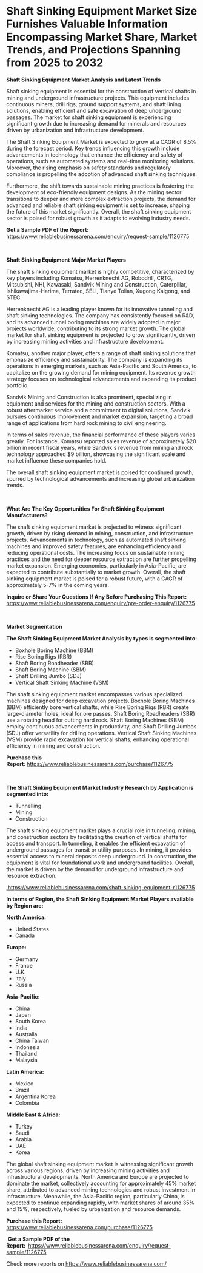<p><h1>Shaft Sinking Equipment Market Size Furnishes Valuable Information Encompassing Market Share, Market Trends, and Projections Spanning from 2025 to 2032</h1></p><p><strong>Shaft Sinking Equipment Market Analysis and Latest Trends</strong></p>
<p><p>Shaft sinking equipment is essential for the construction of vertical shafts in mining and underground infrastructure projects. This equipment includes continuous miners, drill rigs, ground support systems, and shaft lining solutions, enabling efficient and safe excavation of deep underground passages. The market for shaft sinking equipment is experiencing significant growth due to increasing demand for minerals and resources driven by urbanization and infrastructure development.</p><p>The Shaft Sinking Equipment Market is expected to grow at a CAGR of 8.5% during the forecast period. Key trends influencing this growth include advancements in technology that enhance the efficiency and safety of operations, such as automated systems and real-time monitoring solutions. Moreover, the rising emphasis on safety standards and regulatory compliance is propelling the adoption of advanced shaft sinking techniques. </p><p>Furthermore, the shift towards sustainable mining practices is fostering the development of eco-friendly equipment designs. As the mining sector transitions to deeper and more complex extraction projects, the demand for advanced and reliable shaft sinking equipment is set to increase, shaping the future of this market significantly. Overall, the shaft sinking equipment sector is poised for robust growth as it adapts to evolving industry needs.</p></p>
<p><strong>Get a Sample PDF of the Report:&nbsp;</strong> <a href="https://www.reliablebusinessarena.com/enquiry/request-sample/1126775?utm_campaign=1892&utm_medium=2&utm_source=Github&utm_content=ia&utm_term=18022025&utm_id=shaft-sinking-equipment">https://www.reliablebusinessarena.com/enquiry/request-sample/1126775</a></p>
<p>&nbsp;</p>
<p><strong>Shaft Sinking Equipment Major Market Players</strong></p>
<p><p>The shaft sinking equipment market is highly competitive, characterized by key players including Komatsu, Herrenknecht AG, Robodrill, CRTG, Mitsubishi, NHI, Kawasaki, Sandvik Mining and Construction, Caterpillar, Ishikawajima-Harima, Terratec, SELI, Tianye Tolian, Xugong Kaigong, and STEC. </p><p>Herrenknecht AG is a leading player known for its innovative tunneling and shaft sinking technologies. The company has consistently focused on R&D, and its advanced tunnel boring machines are widely adopted in major projects worldwide, contributing to its strong market growth. The global market for shaft sinking equipment is projected to grow significantly, driven by increasing mining activities and infrastructure development.</p><p>Komatsu, another major player, offers a range of shaft sinking solutions that emphasize efficiency and sustainability. The company is expanding its operations in emerging markets, such as Asia-Pacific and South America, to capitalize on the growing demand for mining equipment. Its revenue growth strategy focuses on technological advancements and expanding its product portfolio.</p><p>Sandvik Mining and Construction is also prominent, specializing in equipment and services for the mining and construction sectors. With a robust aftermarket service and a commitment to digital solutions, Sandvik pursues continuous improvement and market expansion, targeting a broad range of applications from hard rock mining to civil engineering.</p><p>In terms of sales revenue, the financial performance of these players varies greatly. For instance, Komatsu reported sales revenue of approximately $20 billion in recent fiscal years, while Sandvik's revenue from mining and rock technology approached $9 billion, showcasing the significant scale and market influence these companies hold.</p><p>The overall shaft sinking equipment market is poised for continued growth, spurred by technological advancements and increasing global urbanization trends.</p></p>
<p>&nbsp;</p>
<p><strong>What Are The Key Opportunities For Shaft Sinking Equipment Manufacturers?</strong></p>
<p><p>The shaft sinking equipment market is projected to witness significant growth, driven by rising demand in mining, construction, and infrastructure projects. Advancements in technology, such as automated shaft sinking machines and improved safety features, are enhancing efficiency and reducing operational costs. The increasing focus on sustainable mining practices and the need for deeper resource extraction are further propelling market expansion. Emerging economies, particularly in Asia-Pacific, are expected to contribute substantially to market growth. Overall, the shaft sinking equipment market is poised for a robust future, with a CAGR of approximately 5-7% in the coming years.</p></p>
<p><strong>Inquire or Share Your Questions If Any Before Purchasing This Report:</strong> <a href="https://www.reliablebusinessarena.com/enquiry/pre-order-enquiry/1126775?utm_campaign=1892&utm_medium=2&utm_source=Github&utm_content=ia&utm_term=18022025&utm_id=shaft-sinking-equipment">https://www.reliablebusinessarena.com/enquiry/pre-order-enquiry/1126775</a></p>
<p>&nbsp;</p>
<p><strong>Market Segmentation</strong></p>
<p><strong>The Shaft Sinking Equipment Market Analysis by types is segmented into:</strong></p>
<p><ul><li>Boxhole Boring Machine (BBM)</li><li>Rise Boring Rigs (RBR)</li><li>Shaft Boring Roadheader (SBR)</li><li>Shaft Boring Machine (SBM)</li><li>Shaft Drilling Jumbo (SDJ)</li><li>Vertical Shaft Sinking Machine (VSM)</li></ul></p>
<p><p>The shaft sinking equipment market encompasses various specialized machines designed for deep excavation projects. Boxhole Boring Machines (BBM) efficiently bore vertical shafts, while Rise Boring Rigs (RBR) create large-diameter holes, ideal for ore passes. Shaft Boring Roadheaders (SBR) use a rotating head for cutting hard rock. Shaft Boring Machines (SBM) employ continuous advancements in productivity, and Shaft Drilling Jumbos (SDJ) offer versatility for drilling operations. Vertical Shaft Sinking Machines (VSM) provide rapid excavation for vertical shafts, enhancing operational efficiency in mining and construction.</p></p>
<p><strong>Purchase this Report:&nbsp;</strong><a href="https://www.reliablebusinessarena.com/purchase/1126775?utm_campaign=1892&utm_medium=2&utm_source=Github&utm_content=ia&utm_term=18022025&utm_id=shaft-sinking-equipment">https://www.reliablebusinessarena.com/purchase/1126775</a></p>
<p>&nbsp;</p>
<p><strong>The Shaft Sinking Equipment Market Industry Research by Application is segmented into:</strong></p>
<p><ul><li>Tunnelling</li><li>Mining</li><li>Construction</li></ul></p>
<p><p>The shaft sinking equipment market plays a crucial role in tunneling, mining, and construction sectors by facilitating the creation of vertical shafts for access and transport. In tunneling, it enables the efficient excavation of underground passages for transit or utility purposes. In mining, it provides essential access to mineral deposits deep underground. In construction, the equipment is vital for foundational work and underground facilities. Overall, the market is driven by the demand for underground infrastructure and resource extraction.</p></p>
<p><a href="https://www.reliablebusinessarena.com/shaft-sinking-equipment-r1126775?utm_campaign=1892&utm_medium=2&utm_source=Github&utm_content=ia&utm_term=18022025&utm_id=shaft-sinking-equipment">&nbsp;https://www.reliablebusinessarena.com/shaft-sinking-equipment-r1126775</a></p>
<p><strong>In terms of Region, the Shaft Sinking Equipment Market Players available by Region are:</strong></p>
<p>
    <p> <strong> North America: </strong>
        <ul>
            <li>United States</li>
            <li>Canada</li>
        </ul>
        </p> 
    <p> <strong> Europe: </strong>
        <ul>
            <li>Germany</li>
            <li>France</li>
            <li>U.K.</li>
            <li>Italy</li>
            <li>Russia</li>
        </ul>
        </p> 
    <p> <strong> Asia-Pacific: </strong>
        <ul>
            <li>China</li>
            <li>Japan</li>
            <li>South Korea</li>
            <li>India</li>
            <li>Australia</li>
            <li>China Taiwan</li>
            <li>Indonesia</li>
            <li>Thailand</li>
            <li>Malaysia</li>
        </ul>
        </p> 
    <p> <strong> Latin America: </strong>
        <ul>
            <li>Mexico</li>
            <li>Brazil</li>
            <li>Argentina Korea</li>
            <li>Colombia</li>
        </ul>
        </p> 
    <p> <strong> Middle East & Africa: </strong>
        <ul>
            <li>Turkey</li>
            <li>Saudi</li>
            <li>Arabia</li>
            <li>UAE</li>
            <li>Korea</li>
        </ul>
    </p>
    </p>
<p><p>The global shaft sinking equipment market is witnessing significant growth across various regions, driven by increasing mining activities and infrastructural developments. North America and Europe are projected to dominate the market, collectively accounting for approximately 45% market share, attributed to advanced mining technologies and robust investment in infrastructure. Meanwhile, the Asia-Pacific region, particularly China, is expected to continue expanding rapidly, with market shares of around 35% and 15%, respectively, fueled by urbanization and resource demands.</p></p>
<p><strong>Purchase this Report: </strong><a href="https://www.reliablebusinessarena.com/purchase/1126775?utm_campaign=1892&utm_medium=2&utm_source=Github&utm_content=ia&utm_term=18022025&utm_id=shaft-sinking-equipment">https://www.reliablebusinessarena.com/purchase/1126775</a></p>
<p>&nbsp;<strong>Get a Sample PDF of the Report:&nbsp;&nbsp;</strong><a href="https://www.reliablebusinessarena.com/enquiry/request-sample/1126775?utm_campaign=1892&utm_medium=2&utm_source=Github&utm_content=ia&utm_term=18022025&utm_id=shaft-sinking-equipment">https://www.reliablebusinessarena.com/enquiry/request-sample/1126775</a></p>
<p><strong></strong></p>
<p>Check more reports on <a href="https://www.reliablebusinessarena.com/?utm_campaign=1892&utm_medium=2&utm_source=Github&utm_content=ia&utm_term=18022025&utm_id=shaft-sinking-equipment">https://www.reliablebusinessarena.com/</a></p>